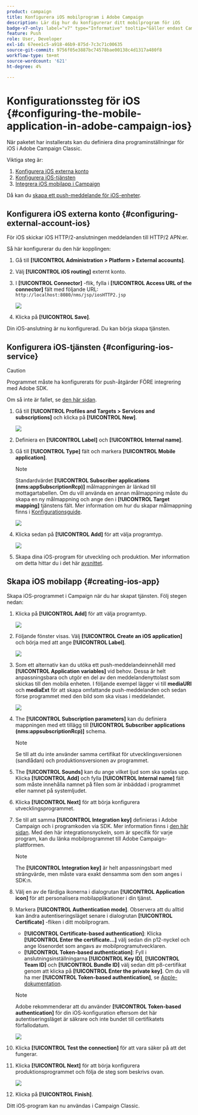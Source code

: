```yaml
---
product: campaign
title: Konfigurera iOS mobilprogram i Adobe Campaign
description: Lär dig hur du konfigurerar ditt mobilprogram för iOS
badge-v7-only: label="v7" type="Informative" tooltip="Gäller endast Campaign Classic v7"
feature: Push
role: User, Developer
exl-id: 67eee1c5-a918-46b9-875d-7c3c71c00635
source-git-commit: 9756f05e3887bc74578bae00138c4d1317a480f8
workflow-type: tm+mt
source-wordcount: '621'
ht-degree: 4%

---
```


# Konfigurationssteg för iOS {#configuring-the-mobile-application-in-adobe-campaign-ios}

När paketet har installerats kan du definiera dina programinställningar för iOS i Adobe Campaign Classic.

Viktiga steg är:

1. [Konfigurera iOS externa konto](#configuring-external-account-ios)
1. [Konfigurera iOS-tjänsten](#configuring-ios-service)
1. [Integrera iOS mobilapp i Campaign](#creating-ios-app)

Då kan du [skapa ett push-meddelande för iOS-enheter](create-notifications-ios.md).

## Konfigurera iOS externa konto {#configuring-external-account-ios}

För iOS skickar iOS HTTP/2-anslutningen meddelanden till HTTP/2 APN:er.

Så här konfigurerar du den här kopplingen:

1. Gå till **[!UICONTROL Administration > Platform > External accounts]**.
1. Välj **[!UICONTROL iOS routing]** externt konto.
1. I **[!UICONTROL Connector]** -flik, fylla i **[!UICONTROL Access URL of the connector]** fält med följande URL: ```http://localhost:8080/nms/jsp/iosHTTP2.jsp```

   ![](assets/nmac_connectors.png)

1. Klicka på **[!UICONTROL Save]**.

Din iOS-anslutning är nu konfigurerad. Du kan börja skapa tjänsten.

## Konfigurera iOS-tjänsten {#configuring-ios-service}

>[!CAUTION]
>
>Programmet måste ha konfigurerats för push-åtgärder FÖRE integrering med Adobe SDK.
>
>Om så inte är fallet, se [den här sidan](https://developer.apple.com/documentation/usernotifications).

1. Gå till **[!UICONTROL Profiles and Targets > Services and subscriptions]** och klicka på **[!UICONTROL New]**.

   ![](assets/nmac_service_1.png)

1. Definiera en **[!UICONTROL Label]** och **[!UICONTROL Internal name]**.
1. Gå till **[!UICONTROL Type]** fält och markera **[!UICONTROL Mobile application]**.

   >[!NOTE]
   >
   >Standardvärdet **[!UICONTROL Subscriber applications (nms:appSubscriptionRcp)]** målmappningen är länkad till mottagartabellen. Om du vill använda en annan målmappning måste du skapa en ny målmappning och ange den i **[!UICONTROL Target mapping]** tjänstens fält. Mer information om hur du skapar målmappning finns i [Konfigurationsguide](../../configuration/using/about-custom-recipient-table.md).

   ![](assets/nmac_ios.png)

1. Klicka sedan på **[!UICONTROL Add]** för att välja programtyp.

   ![](assets/nmac_service_2.png)

1. Skapa dina iOS-program för utveckling och produktion. Mer information om detta hittar du i det här [avsnittet](configuring-the-mobile-application.md#creating-ios-app).

## Skapa iOS mobilapp {#creating-ios-app}

Skapa iOS-programmet i Campaign när du har skapat tjänsten. Följ stegen nedan:

1. Klicka på **[!UICONTROL Add]** för att välja programtyp.

   ![](assets/nmac_service_2.png)

1. Följande fönster visas. Välj **[!UICONTROL Create an iOS application]** och börja med att ange **[!UICONTROL Label]**.

   ![](assets/nmac_ios_2.png)

1. Som ett alternativ kan du utöka ett push-meddelandeinnehåll med **[!UICONTROL Application variables]** vid behov. Dessa är helt anpassningsbara och utgör en del av den meddelandenyttolast som skickas till den mobila enheten.
I följande exempel lägger vi till **mediaURl** och **mediaExt** för att skapa omfattande push-meddelanden och sedan förse programmet med den bild som ska visas i meddelandet.

   ![](assets/nmac_ios_3.png)

1. The **[!UICONTROL Subscription parameters]** kan du definiera mappningen med ett tillägg till **[!UICONTROL Subscriber applications (nms:appsubscriptionRcp)]** schema.

   >[!NOTE]
   >
   >Se till att du inte använder samma certifikat för utvecklingsversionen (sandlådan) och produktionsversionen av programmet.

1. The **[!UICONTROL Sounds]** kan du ange vilket ljud som ska spelas upp. Klicka **[!UICONTROL Add]** och fylla **[!UICONTROL Internal name]** fält som måste innehålla namnet på filen som är inbäddad i programmet eller namnet på systemljudet.

1. Klicka **[!UICONTROL Next]** för att börja konfigurera utvecklingsprogrammet.

1. Se till att samma **[!UICONTROL Integration key]** definieras i Adobe Campaign och i programkoden via SDK. Mer information finns i [den här sidan](integrating-campaign-sdk-into-the-mobile-application.md). Med den här integrationsnyckeln, som är specifik för varje program, kan du länka mobilprogrammet till Adobe Campaign-plattformen.

   >[!NOTE]
   >
   > The **[!UICONTROL Integration key]** är helt anpassningsbart med strängvärde, men måste vara exakt densamma som den som anges i SDK:n.

1. Välj en av de färdiga ikonerna i dialogrutan **[!UICONTROL Application icon]** för att personalisera mobilapplikationer i din tjänst.

1. Markera **[!UICONTROL Authentication mode]**. Observera att du alltid kan ändra autentiseringsläget senare i dialogrutan **[!UICONTROL Certificate]** -fliken i ditt mobilprogram.
   * **[!UICONTROL Certificate-based authentication]**: Klicka **[!UICONTROL Enter the certificate...]**  välj sedan din p12-nyckel och ange lösenordet som angavs av mobilprogramutvecklaren.
   * **[!UICONTROL Token-based authentication]**: Fyll i anslutningsinställningarna **[!UICONTROL Key ID]**, **[!UICONTROL Team ID]** och **[!UICONTROL Bundle ID]** välj sedan ditt p8-certifikat genom att klicka på **[!UICONTROL Enter the private key]**. Om du vill ha mer **[!UICONTROL Token-based authentication]**, se [Apple-dokumentation](https://developer.apple.com/documentation/usernotifications/setting_up_a_remote_notification_server/establishing_a_token-based_connection_to_apns).

   >[!NOTE]
   >
   > Adobe rekommenderar att du använder **[!UICONTROL Token-based authentication]** för din iOS-konfiguration eftersom det här autentiseringsläget är säkrare och inte bundet till certifikatets förfallodatum.

   ![](assets/nmac_ios_4.png)

1. Klicka **[!UICONTROL Test the connection]** för att vara säker på att det fungerar.

1. Klicka **[!UICONTROL Next]** för att börja konfigurera produktionsprogrammet och följa de steg som beskrivs ovan.

   ![](assets/nmac_ios_5.png)

1. Klicka på **[!UICONTROL Finish]**.

Ditt iOS-program kan nu användas i Campaign Classic.
